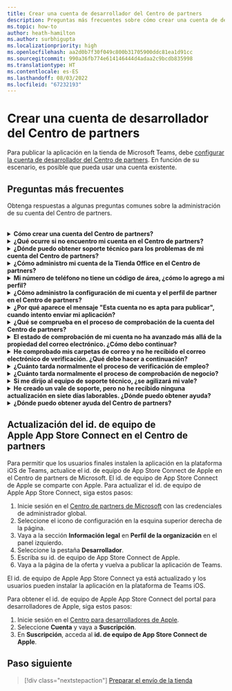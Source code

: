 ```yaml
---
title: Crear una cuenta de desarrollador del Centro de partners
description: Preguntas más frecuentes sobre cómo crear una cuenta de desarrollador del Centro de partners para publicar la aplicación en la tienda de Microsoft Teams.
ms.topic: how-to
author: heath-hamilton
ms.author: surbhigupta
ms.localizationpriority: high
ms.openlocfilehash: aa2d0b7f30f049c800b31705900ddc81ea1d91cc
ms.sourcegitcommit: 990a36fb774e614146444d4adaa2c9bcdb835998
ms.translationtype: HT
ms.contentlocale: es-ES
ms.lasthandoff: 08/03/2022
ms.locfileid: "67232193"
---
```

# <a name="create-a-partner-center-developer-account"></a>Crear una cuenta de desarrollador del Centro de partners

Para publicar la aplicación en la tienda de Microsoft Teams, debe [configurar la cuenta de desarrollador del Centro de partners](/office/dev/store/open-a-developer-account). En función de su escenario, es posible que pueda usar una cuenta existente.

## <a name="faq"></a>Preguntas más frecuentes

Obtenga respuestas a algunas preguntas comunes sobre la administración de su cuenta del Centro de partners.

<br>

<details>

<summary><b>Cómo crear una cuenta del Centro de partners?</b></summary>

Puede crear una cuenta del Centro de partners de una de las siguientes maneras:

* Si no está familiarizado con el Centro de partners y no tiene una cuenta de Microsoft Network, [cree una cuenta utilizando la página de inscripción del Centro de partners](/office/dev/store/open-a-developer-account#create-an-account-using-the-partner-center-enrollment-page).
* Si ya está inscrito en Microsoft Partner Network, [cree una cuenta directamente desde el Centro de partners utilizando inscripciones existentes de Microsoft Centro de partners](/office/dev/store/open-a-developer-account#create-an-account-using-an-existing-partner-center-enrollment).

<br>

</details>

<details>

<summary><b>¿Qué ocurre si no encuentro mi cuenta en el Centro de partners?</b></summary>

Abra un [vale de soporte del Centro de partners](https://partner.microsoft.com/support/v2/?stage=1) y seleccione lo siguiente:

| Menú | Opción |
| -------   | -------  |
|Categoría| Marketplace comercial|
| Tema | Preguntas generales sobre ayuda y procedimientos de Marketplace |
| Subtema| Complemento de Office |

<br>

</details>

<details>

<summary><b>¿Dónde puedo obtener soporte técnico para los problemas de mi cuenta del Centro de partners?</b></summary>

Visite la [página de soporte técnico de los editores](https://aka.ms/marketplacepublishersupport) para buscar el problema. Si las instrucciones no son útiles, cree un [vale de soporte del Centro de partners](/azure/marketplace/partner-center-portal/support#how-to-open-a-support-ticket).

<br>

</details>

<details>

<summary><b>¿Cómo administro mi cuenta de la Tienda Office en el Centro de partners?</b></summary>

Consulte [administrar su cuenta a través de Centro de partners](/office/dev/store/manage-account-settings-and-profile) para obtener más información.

<br>

</details>

<details>

<summary><b>Mi número de teléfono no tiene un código de área, ¿cómo lo agrego a mi perfil?</b></summary>

El número de teléfono tiene tres partes: código de país, código de área y número de teléfono. Si el número de teléfono no incluye un código de área, deje el segundo cuadro vacío y complete el tercer cuadro.

<br>

</details>

<details>

<summary><b>¿Cómo administro la configuración de mi cuenta y el perfil de partner en el Centro de partners?</b></summary>

Consulte [administrar la configuración de la cuenta y la información de perfil](/windows/uwp/publish/manage-account-settings-and-profile#additional-settings-and-info) para obtener más información.

<br>

</details>

<details>

<summary><b>¿Por qué aparece el mensaje "Esta cuenta no es apta para publicar", cuando intento enviar mi aplicación?</b></summary>

Ha recibido este mensaje de error porque su [estado de comprobación de la cuenta](/partner-center/verification-responses) está pendiente. Compruebe su estado en el [panel](https://partner.microsoft.com/dashboard) del Centro de partners. Seleccione el icono de engranaje **Configuración** y elija **Configuración del desarrollador > Cuenta > Configuración de la cuenta**.

![Estado de comprobación del Centro de partners](~/assets/images/partner-center-verification-status.png)

<br>

</details>

<details>

<summary><b>¿Qué se comprueba en el proceso de comprobación de la cuenta del Centro de partners?</b></summary>

Hay tres áreas de comprobación, **Propiedad del correo electrónico**, **Empleo** y **Negocio**. Para obtener más información, vea [qué se comprueba y cómo responder](/partner-center/verification-responses#what-is-verified-and-how-to-respond).

Si es el contacto principal, el administrador global o el administrador de la cuenta, puede supervisar el estado de comprobación y realizar un seguimiento del progreso en su página de perfil.

Una vez completado el proceso de comprobación, el estado de la inscripción en la página de perfil cambia de *pendiente* a *autorizado*. A continuación, el contacto principal recibe un correo electrónico de Microsoft en unos días laborables.

<br>

</details>

<details>

<summary><b>El estado de comprobación de mi cuenta no ha avanzado más allá de la propiedad del correo electrónico. ¿Cómo debo continuar?</b></summary>

Durante el proceso de comprobación de la **propiedad del correo electrónico**, se envía un correo electrónico de comprobación al contacto principal. Compruebe en su bandeja de entrada de contacto principal si hay un correo electrónico de **maccount@microsoft.com** con la línea de asunto **Acción necesaria: compruebe su cuenta de correo electrónico con Microsoft** y complete el proceso de verificación de correo electrónico. El correo electrónico de verificación se envía a la dirección que aparece en la configuración de la cuenta del Centro de partners.

Recuerde lo siguiente sobre el proceso de verificación de correo electrónico:

* El vínculo de verificación de correo electrónico solo es válido durante siete días.
* Para solicitar que se vuelva a enviar el correo electrónico, visite la página de perfil de partner y seleccione el vínculo **Reenviar correo electrónico de verificación**.
* Para asegurarse de que recibe el correo electrónico, incluya **microsoft.com** en la lista de dominios seguros y compruebe las carpetas de correo no deseado.

<br>

</details>

<details>

<summary><b>He comprobado mis carpetas de correo y no he recibido el correo electrónico de verificación. ¿Qué debo hacer a continuación?</b></summary>

Pruebe a hacer lo siguiente:

* Compruebe la carpeta de correo no deseado.
* Borre la memoria caché del explorador, vaya al panel de la cuenta del Centro de partners y seleccione **Volver a enviar el correo electrónico de verificación**.
* Intente acceder al vínculo **Reenviar correo electrónico de verificación** desde otro explorador.
* Trabaje con su departamento de TI para asegurarse de que el servidor de correo electrónico no bloquee los correos electrónicos de verificación.
* Ajuste el filtro del correo no deseado del servidor para permitir o incluir en una lista segura todos los correos electrónicos de **maccount@microsoft.com**.

<br>

</details>

<details>

<summary><b>¿Cuánto tarda normalmente el proceso de verificación de empleo?</b></summary>

Si todos los detalles enviados son correctos, el proceso de verificación de empleo tarda aproximadamente dos horas en completarse.

<br>

</details>

<details>

<summary><b>¿Cuánto tarda normalmente el proceso de comprobación de negocio?</b></summary>

Si se envían todos los documentos necesarios, la verificación de negocio tarda de uno a dos días laborables en completarse.

<br>

</details>

<details>

<summary><b>Si me dirijo al equipo de soporte técnico, ¿se agilizará mi vale?</b></summary>

Los vales de soporte se resuelven en una semana. Compruebe si hay actualizaciones enviadas al correo electrónico que proporcionó al crear el vale de soporte.

<br>

</details>

<details>

<summary><b>He creado un vale de soporte, pero no he recibido ninguna actualización en siete días laborables. ¿Dónde puedo obtener ayuda?</b></summary>

Envíe un correo electrónico a <a href="mailto:teamsubm@microsoft.com">teamsubm@microsoft.com</a> con los detalles siguientes:

* **Línea de asunto**: Problema de cuenta del Centro de partners para *el nombre de su aplicación*.
* **Cuerpo del correo electrónico**:
  * Número de vale de soporte.
  * Su id. de vendedor.
  * Captura de pantalla del problema (si es posible).

<br>

</details>

<details>

<summary><b>¿Dónde puedo obtener ayuda del Centro de partners?</b></summary>

Los siguientes recursos también le pueden ayudar:

* [Preguntas frecuentes Microsoft 365 sobre el envío de aplicaciones](/office/dev/store/appsource-submission-faq).
* [Documentación de Marketplace comercial](/azure/marketplace/).

<br>

</details>

## <a name="update-apple-app-store-connect-team-id-on-partner-center"></a>Actualización del id. de equipo de Apple App Store Connect en el Centro de partners

Para permitir que los usuarios finales instalen la aplicación en la plataforma iOS de Teams, actualice el id. de equipo de App Store Connect de Apple en el Centro de partners de Microsoft. El id. de equipo de App Store Connect de Apple se comparte con Apple. Para actualizar el id. de equipo de Apple App Store Connect, siga estos pasos:

1. Inicie sesión en el [Centro de partners de Microsoft](https://partner.microsoft.com/dashboard/home) con las credenciales de administrador global.
1. Seleccione el icono de configuración en la esquina superior derecha de la página.
1. Vaya a la sección **Información legal** en **Perfil de la organización** en el panel izquierdo.
1. Seleccione la pestaña **Desarrollador**.
1. Escriba su id. de equipo de App Store Connect de Apple.
1. Vaya a la página de la oferta y vuelva a publicar la aplicación de Teams.
  
El id. de equipo de Apple App Store Connect ya está actualizado y los usuarios pueden instalar la aplicación en la plataforma de Teams iOS.

Para obtener el id. de equipo de Apple App Store Connect del portal para desarrolladores de Apple, siga estos pasos:

1. Inicie sesión en el [Centro para desarrolladores de Apple](https://developer.apple.com/).
1. Seleccione **Cuenta** y vaya a **Suscripción**.
1. En **Suscripción**, acceda al **id. de equipo de App Store Connect de Apple**.

## <a name="next-step"></a>Paso siguiente

> [!div class="nextstepaction"]
> [Preparar el envío de la tienda](~/concepts/deploy-and-publish/appsource/prepare/submission-checklist.md)
